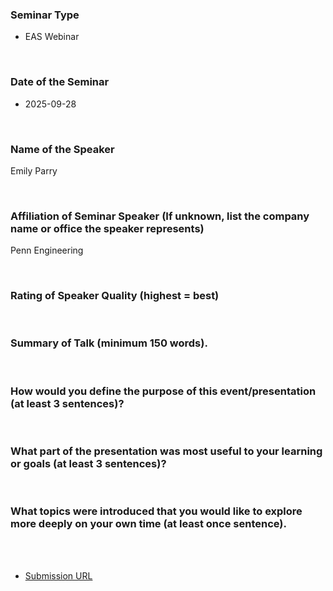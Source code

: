 ### Seminar Type
- EAS Webinar

<br>

### Date of the Seminar
- 2025-09-28

<br>

### Name of the Speaker
Emily Parry

<br>

### Affiliation of Seminar Speaker (If unknown, list the company name or office the speaker represents)
Penn Engineering


<br>

### Rating of Speaker Quality (highest = best)



<br>

### Summary of Talk (minimum 150 words).



<br>

### How would you define the purpose of this event/presentation (at least 3 sentences)?




<br>

### What part of the presentation was most useful to your learning or goals (at least 3 sentences)?




<br>

### What topics were introduced that you would like to explore more deeply on your own time (at least once sentence). 


<br><br>


- [Submission URL](https://docs.google.com/forms/d/e/1FAIpQLSeV8yG6jefnBEMsu4bvE2TtlR_hiAsjM4yiV898Y_uMfonaPA/formResponse)